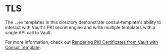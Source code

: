 # TLS

The `.pem` templates in this directory demonstrate consul-template's ability to interact with Vault's PKI secret engine and write multiple templates with a single API call to Vault.

For more information, check out [Rendering PKI Certificates from Vault with Consul Template](https://github.com/hashicorp/consul-template/blob/main/examples/vault-pki.md).
